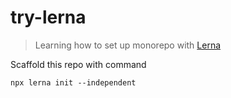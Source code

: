 # try-lerna
> Learning how to set up monorepo with [Lerna](https://github.com/lerna/lerna)

Scaffold this repo with command

```
npx lerna init --independent
```
